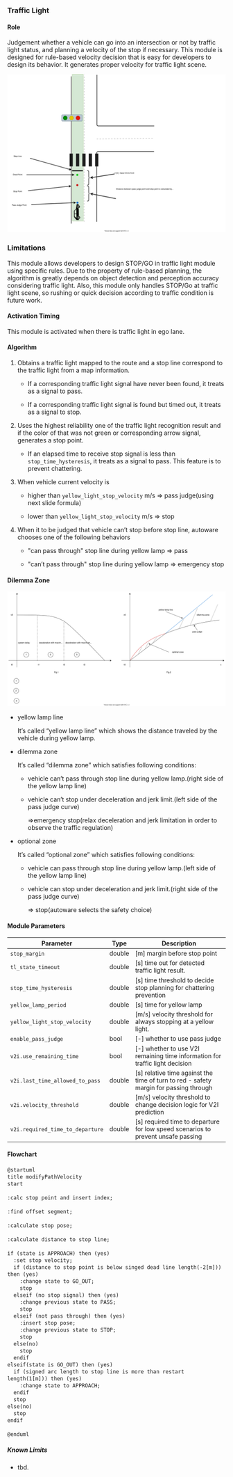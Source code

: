 ### Traffic Light

#### Role

Judgement whether a vehicle can go into an intersection or not by traffic light status, and planning a velocity of the stop if necessary.
This module is designed for rule-based velocity decision that is easy for developers to design its behavior. It generates proper velocity for traffic light scene.

![brief](./docs/traffic_light.svg)

### Limitations

This module allows developers to design STOP/GO in traffic light module using specific rules. Due to the property of rule-based planning, the algorithm is greatly depends on object detection and perception accuracy considering traffic light. Also, this module only handles STOP/Go at traffic light scene, so rushing or quick decision according to traffic condition is future work.

#### Activation Timing

This module is activated when there is traffic light in ego lane.

#### Algorithm

1. Obtains a traffic light mapped to the route and a stop line correspond to the traffic light from a map information.

   - If a corresponding traffic light signal have never been found, it treats as a signal to pass.

   - If a corresponding traffic light signal is found but timed out, it treats as a signal to stop.

2. Uses the highest reliability one of the traffic light recognition result and if the color of that was not green or corresponding arrow signal, generates a stop point.

   - If an elapsed time to receive stop signal is less than `stop_time_hysteresis`, it treats as a signal to pass. This feature is to prevent chattering.

3. When vehicle current velocity is

   - higher than `yellow_light_stop_velocity` m/s ⇒ pass judge(using next slide formula)

   - lower than `yellow_light_stop_velocity` m/s ⇒ stop

4. When it to be judged that vehicle can’t stop before stop line, autoware chooses one of the following behaviors

   - "can pass through" stop line during yellow lamp => pass

   - "can’t pass through" stop line during yellow lamp => emergency stop

#### Dilemma Zone

![brief](./docs/traffic_light_dilemma.svg)

- yellow lamp line

  It’s called “yellow lamp line” which shows the distance traveled by the vehicle during yellow lamp.

- dilemma zone

  It’s called “dilemma zone” which satisfies following conditions:

  - vehicle can’t pass through stop line during yellow lamp.(right side of the yellow lamp line)

  - vehicle can’t stop under deceleration and jerk limit.(left side of the pass judge curve)

    ⇒emergency stop(relax deceleration and jerk limitation in order to observe the traffic regulation)

- optional zone

  It’s called “optional zone” which satisfies following conditions:

  - vehicle can pass through stop line during yellow lamp.(left side of the yellow lamp line)

  - vehicle can stop under deceleration and jerk limit.(right side of the pass judge curve)

    ⇒ stop(autoware selects the safety choice)

#### Module Parameters

| Parameter                        | Type   | Description                                                                           |
| -------------------------------- | ------ | ------------------------------------------------------------------------------------- |
| `stop_margin`                    | double | [m] margin before stop point                                                          |
| `tl_state_timeout`               | double | [s] time out for detected traffic light result.                                       |
| `stop_time_hysteresis`           | double | [s] time threshold to decide stop planning for chattering prevention                  |
| `yellow_lamp_period`             | double | [s] time for yellow lamp                                                              |
| `yellow_light_stop_velocity`     | double | [m/s] velocity threshold for always stopping at a yellow light.                       |
| `enable_pass_judge`              | bool   | [-] whether to use pass judge                                                         |
| `v2i.use_remaining_time`         | bool   | [-] whether to use V2I remaining time information for traffic light decision          |
| `v2i.last_time_allowed_to_pass`  | double | [s] relative time against the time of turn to red - safety margin for passing through |
| `v2i.velocity_threshold`         | double | [m/s] velocity threshold to change decision logic for V2I prediction                  |
| `v2i.required_time_to_departure` | double | [s] required time to departure for low speed scenarios to prevent unsafe passing      |

#### Flowchart

```plantuml
@startuml
title modifyPathVelocity
start

:calc stop point and insert index;

:find offset segment;

:calculate stop pose;

:calculate distance to stop line;

if (state is APPROACH) then (yes)
  :set stop velocity;
  if (distance to stop point is below singed dead line length(-2[m])) then (yes)
    :change state to GO_OUT;
    stop
  elseif (no stop signal) then (yes)
    :change previous state to PASS;
    stop
  elseif (not pass through) then (yes)
    :insert stop pose;
    :change previous state to STOP;
    stop
  else(no)
    stop
  endif
elseif(state is GO_OUT) then (yes)
  if (signed arc length to stop line is more than restart length(1[m])) then (yes)
    :change state to APPROACH;
  endif
  stop
else(no)
  stop
endif

@enduml
```

##### Known Limits

- tbd.
